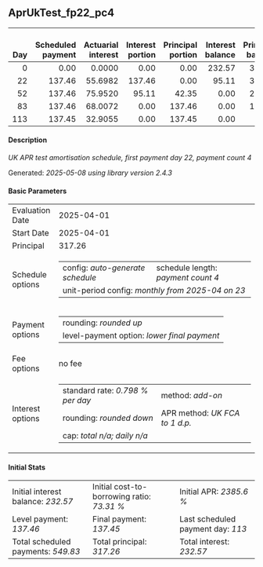 <h2>AprUkTest_fp22_pc4</h2>
<table>
    <thead style="vertical-align: bottom;">
        <th style="text-align: right;">Day</th>
        <th style="text-align: right;">Scheduled payment</th>
        <th style="text-align: right;">Actuarial interest</th>
        <th style="text-align: right;">Interest portion</th>
        <th style="text-align: right;">Principal portion</th>
        <th style="text-align: right;">Interest balance</th>
        <th style="text-align: right;">Principal balance</th>
        <th style="text-align: right;">Total actuarial interest</th>
        <th style="text-align: right;">Total interest</th>
        <th style="text-align: right;">Total principal</th>
    </thead>
    <tr style="text-align: right;">
        <td class="ci00">0</td>
        <td class="ci01" style="white-space: nowrap;">0.00</td>
        <td class="ci02">0.0000</td>
        <td class="ci03">0.00</td>
        <td class="ci04">0.00</td>
        <td class="ci05">232.57</td>
        <td class="ci06">317.26</td>
        <td class="ci07">0.0000</td>
        <td class="ci08">0.00</td>
        <td class="ci09">0.00</td>
    </tr>
    <tr style="text-align: right;">
        <td class="ci00">22</td>
        <td class="ci01" style="white-space: nowrap;">137.46</td>
        <td class="ci02">55.6982</td>
        <td class="ci03">137.46</td>
        <td class="ci04">0.00</td>
        <td class="ci05">95.11</td>
        <td class="ci06">317.26</td>
        <td class="ci07">55.6982</td>
        <td class="ci08">137.46</td>
        <td class="ci09">0.00</td>
    </tr>
    <tr style="text-align: right;">
        <td class="ci00">52</td>
        <td class="ci01" style="white-space: nowrap;">137.46</td>
        <td class="ci02">75.9520</td>
        <td class="ci03">95.11</td>
        <td class="ci04">42.35</td>
        <td class="ci05">0.00</td>
        <td class="ci06">274.91</td>
        <td class="ci07">131.6502</td>
        <td class="ci08">232.57</td>
        <td class="ci09">42.35</td>
    </tr>
    <tr style="text-align: right;">
        <td class="ci00">83</td>
        <td class="ci01" style="white-space: nowrap;">137.46</td>
        <td class="ci02">68.0072</td>
        <td class="ci03">0.00</td>
        <td class="ci04">137.46</td>
        <td class="ci05">0.00</td>
        <td class="ci06">137.45</td>
        <td class="ci07">199.6574</td>
        <td class="ci08">232.57</td>
        <td class="ci09">179.81</td>
    </tr>
    <tr style="text-align: right;">
        <td class="ci00">113</td>
        <td class="ci01" style="white-space: nowrap;">137.45</td>
        <td class="ci02">32.9055</td>
        <td class="ci03">0.00</td>
        <td class="ci04">137.45</td>
        <td class="ci05">0.00</td>
        <td class="ci06">0.00</td>
        <td class="ci07">232.5630</td>
        <td class="ci08">232.57</td>
        <td class="ci09">317.26</td>
    </tr>
</table>
<h4>Description</h4>
<p><i>UK APR test amortisation schedule, first payment day 22, payment count 4</i></p>
<p>Generated: <i>2025-05-08 using library version 2.4.3</i></p>
<h4>Basic Parameters</h4>
<table>
    <tr>
        <td>Evaluation Date</td>
        <td>2025-04-01</td>
    </tr>
    <tr>
        <td>Start Date</td>
        <td>2025-04-01</td>
    </tr>
    <tr>
        <td>Principal</td>
        <td>317.26</td>
    </tr>
    <tr>
        <td>Schedule options</td>
        <td>
            <table>
                <tr>
                    <td>config: <i>auto-generate schedule</i></td>
                    <td>schedule length: <i><i>payment count</i> 4</i></td>
                </tr>
                <tr>
                    <td colspan="2" style="white-space: nowrap;">unit-period config: <i>monthly from 2025-04 on 23</i></td>
                </tr>
            </table>
        </td>
    </tr>
    <tr>
        <td>Payment options</td>
        <td>
            <table>
                <tr>
                    <td>rounding: <i>rounded up</i></td>
                </tr>
                <tr>
                    <td>level-payment option: <i>lower&nbsp;final&nbsp;payment</i></td>
                </tr>
            </table>
        </td>
    </tr>
    <tr>
        <td>Fee options</td>
        <td>no fee
        </td>
    </tr>
    <tr>
        <td>Interest options</td>
        <td>
            <table>
                <tr>
                    <td>standard rate: <i>0.798 % per day</i></td>
                    <td>method: <i>add-on</i></td>
                </tr>
                <tr>
                    <td>rounding: <i>rounded down</i></td>
                    <td>APR method: <i>UK FCA to 1 d.p.</i></td>
                </tr>
                <tr>
                    <td colspan="2">cap: <i>total <i>n/a</i>; daily <i>n/a</i></td>
                </tr>
            </table>
        </td>
    </tr>
</table>
<h4>Initial Stats</h4>
<table>
    <tr>
        <td>Initial interest balance: <i>232.57</i></td>
        <td>Initial cost-to-borrowing ratio: <i>73.31 %</i></td>
        <td>Initial APR: <i>2385.6 %</i></td>
    </tr>
    <tr>
        <td>Level payment: <i>137.46</i></td>
        <td>Final payment: <i>137.45</i></td>
        <td>Last scheduled payment day: <i>113</i></td>
    </tr>
    <tr>
        <td>Total scheduled payments: <i>549.83</i></td>
        <td>Total principal: <i>317.26</i></td>
        <td>Total interest: <i>232.57</i></td>
    </tr>
</table>